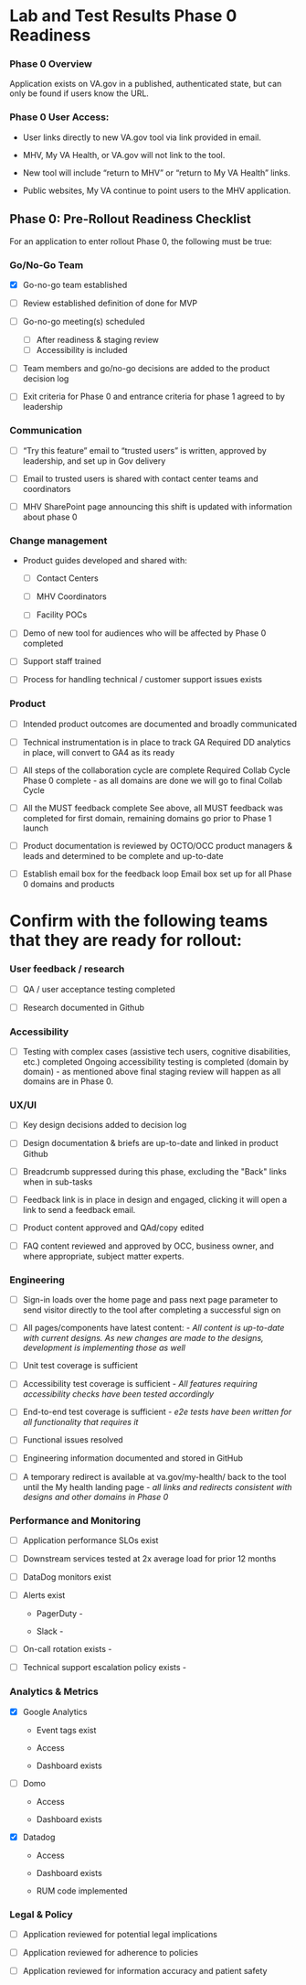 # Lab and Test Results Phase 0 Readiness

### Phase 0 Overview 

Application exists on VA.gov in a published, authenticated state, but can only be found if users know the URL.  

### Phase 0 User Access:

- User links directly to new VA.gov tool via link provided in email. 

- MHV, My VA Health, or VA.gov will not link to the tool. 

- New tool will include “return to MHV” or “return to My VA Health” links.  

- Public websites, My VA continue to point users to the MHV application. 



## Phase 0: Pre-Rollout Readiness Checklist 

For an application to enter rollout Phase 0, the following must be true: 

 

### Go/No-Go Team 

- [X] Go-no-go team established 
     
- [ ] Review established definition of done for MVP 

- [ ] Go-no-go meeting(s) scheduled 
     - [ ] After readiness & staging review 
     - [ ] Accessibility is included  

- [ ] Team members and go/no-go decisions are added to the product decision log  

- [ ] Exit criteria for Phase 0 and entrance criteria for phase 1 agreed to by leadership 
 

### Communication  

- [ ] “Try this feature” email to “trusted users” is written, approved by leadership, and set up in Gov delivery 

- [ ] Email to trusted users is shared with contact center teams and coordinators  

- [ ] MHV SharePoint page announcing this shift is updated with information about phase 0 

 

### Change management  

-  Product guides developed and shared with: 

      - [ ] Contact Centers 

      - [ ] MHV Coordinators  

      - [ ] Facility POCs 

- [ ] Demo of new tool for audiences who will be affected by Phase 0 completed  

- [ ] Support staff trained

- [ ] Process for handling technical / customer support issues exists 

 
### Product 

- [ ] Intended product outcomes are documented and broadly communicated 

- [ ] Technical instrumentation is in place to track GA
      Required DD analytics in place, will convert to GA4 as its ready

- [ ] All steps of the collaboration cycle are complete
      Required Collab Cycle Phase 0 complete - as all domains are done we will go to final Collab Cycle 

- [ ] All the MUST feedback complete
      See above, all MUST feedback was completed for first domain, remaining domains go prior to Phase 1 launch

- [ ] Product documentation is reviewed by OCTO/OCC product managers & leads and determined to be complete and up-to-date 

- [ ] Establish email box for the feedback loop
      Email box set up for all Phase 0 domains and products
 
   
# Confirm with the following teams that they are ready for rollout: 

### User feedback / research  

- [ ] QA / user acceptance testing completed  

- [ ] Research documented in Github 



### Accessibility 

- [ ] Testing with complex cases (assistive tech users, cognitive disabilities, etc.) completed
      Ongoing accessibility testing is completed (domain by domain) - as mentioned above final staging review will happen as all domains are in Phase 0.
 

### UX/UI  

- [ ] Key design decisions added to decision log 

- [ ] Design documentation & briefs are up-to-date and linked in product Github 

- [ ] Breadcrumb suppressed during this phase, excluding the "Back" links when in sub-tasks

- [ ] Feedback link is in place in design and engaged, clicking it will open a link to send a feedback email. 

- [ ] Product content approved and QAd/copy edited

- [ ] FAQ content reviewed and approved by OCC, business owner, and where appropriate, subject matter experts.

 

### Engineering  

- [ ] Sign-in loads over the home page and pass next page parameter to send visitor directly to the tool after completing a successful sign on  

- [ ] All pages/components have latest content: _- All content is up-to-date with current designs. As new changes are made to the designs, development is implementing those as well_

- [ ] Unit test coverage is sufficient 

- [ ] Accessibility test coverage is sufficient _- All features requiring accessibility checks have been tested accordingly_

- [ ] End-to-end test coverage is sufficient _- e2e tests have been written for all functionality that requires it_

- [ ] Functional issues resolved 

- [ ] Engineering information documented and stored in GitHub 

- [ ] A temporary redirect is available at va.gov/my-health/ back to the tool until the My health landing page _- all links and redirects consistent with designs and other domains in Phase 0_
 

### Performance and Monitoring  

- [ ] Application performance SLOs exist 

- [ ] Downstream services tested at 2x average load for prior 12 months 

- [ ] DataDog monitors exist 

- [ ] Alerts exist 

   - PagerDuty - 

    - Slack - 

- [ ] On-call rotation exists - 

- [ ] Technical support escalation policy exists - 

 
### Analytics & Metrics  

- [X] Google Analytics 

    - Event tags exist 

    - Access 

    - Dashboard exists
     

- [ ] Domo 
    - Access

    - Dashboard exists 
- [X] Datadog 
     - Access 

     - Dashboard exists 

     - RUM code implemented


### Legal & Policy  

- [ ] Application reviewed for potential legal implications 

- [ ] Application reviewed for adherence to policies 

- [ ] Application reviewed for information accuracy and patient safety 
